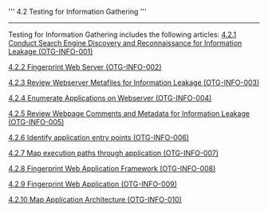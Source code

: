''' 4.2 Testing for Information Gathering '''

-----

Testing for Information Gathering includes the following articles:
[4.2.1 Conduct Search Engine Discovery and Reconnaissance for
Information Leakage
(OTG-INFO-001)](Conduct_search_engine_discovery/reconnaissance_for_information_leakage_\(OTG-INFO-001\) "wikilink")

[4.2.2 Fingerprint Web Server
(OTG-INFO-002)](Fingerprint_Web_Server_\(OTG-INFO-002\) "wikilink")

[4.2.3 Review Webserver Metafiles for Information Leakage
(OTG-INFO-003)](Review_Webserver_Metafiles_for_Information_Leakage_\(OTG-INFO-003\) "wikilink")

[4.2.4 Enumerate Applications on Webserver
(OTG-INFO-004)](Enumerate_Applications_on_Webserver_\(OTG-INFO-004\) "wikilink")

[4.2.5 Review Webpage Comments and Metadata for Information Leakage
(OTG-INFO-005)](Review_webpage_comments_and_metadata_for_information_leakage_\(OTG-INFO-005\) "wikilink")

[4.2.6 Identify application entry points
(OTG-INFO-006)](Identify_application_entry_points_\(OTG-INFO-006\) "wikilink")

[4.2.7 Map execution paths through application
(OTG-INFO-007)](Map_execution_paths_through_application_\(OTG-INFO-007\) "wikilink")

[4.2.8 Fingerprint Web Application Framework
(OTG-INFO-008)](Fingerprint_Web_Application_Framework_\(OTG-INFO-008\) "wikilink")

[4.2.9 Fingerprint Web Application
(OTG-INFO-009)](Fingerprint_Web_Application_\(OTG-INFO-009\) "wikilink")

[4.2.10 Map Application Architecture
(OTG-INFO-010)](Map_Application_Architecture_\(OTG-INFO-010\) "wikilink")